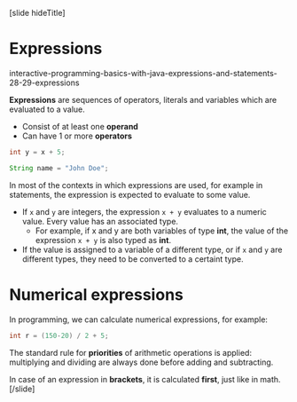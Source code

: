 [slide hideTitle]

# Expressions

interactive-programming-basics-with-java-expressions-and-statements-28-29-expressions

**Expressions** are sequences of operators, literals and variables which are evaluated to a value.
  * Consist of at least one **operand**
  * Can have 1 or more **operators**

```java
int y = x + 5;
```
```java
String name = "John Doe";
```
In most of the contexts in which expressions are used, for example in statements, the expression is expected to evaluate to some value. 

* If `x` and `y` are integers, the expression `x + y` evaluates to a numeric value. Every value has an associated type.
  * For example, if x and y are both variables of type **int**, the value of the expression `x + y` is also typed as **int**.
* If the value is assigned to a variable of a different type, or if `x` and `y` are different types, they need to be converted to a certaint type.

# Numerical expressions
In programming, we can calculate numerical expressions, for example:
```java
int r = (150-20) / 2 + 5;
```
The standard rule for **priorities** of arithmetic operations is applied: multiplying and dividing are always done before adding and subtracting. 

In case of an expression in **brackets**, it is calculated **first**, just like in math.
[/slide]
